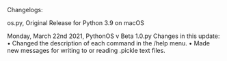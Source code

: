 Changelogs:

os.py, Original Release for Python 3.9 on macOS

Monday, March 22nd 2021, PythonOS v Beta 1.0.py
  Changes in this update:
  • Changed the description of each command in the /help menu.
  • Made new messages for writing to or reading .pickle text files.
